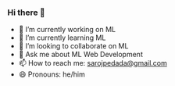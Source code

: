 ### Hi there 👋

<!--
**Saroj-Pedada/Saroj-Pedada** is a ✨ _special_ ✨ repository because its `README.md` (this file) appears on your GitHub profile.

Here are some ideas to get you started:
-->
- 🔭 I’m currently working on ML
- 🌱 I’m currently learning ML
- 👯 I’m looking to collaborate on ML
- 💬 Ask me about ML Web Development
- 📫 How to reach me: sarojpedada@gmail.com
- 😄 Pronouns: he/him